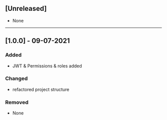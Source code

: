 ## [Unreleased]
- None

***
## [1.0.0] - 09-07-2021
### Added
- JWT & Permissions & roles added

### Changed
- refactored project structure

### Removed
- None